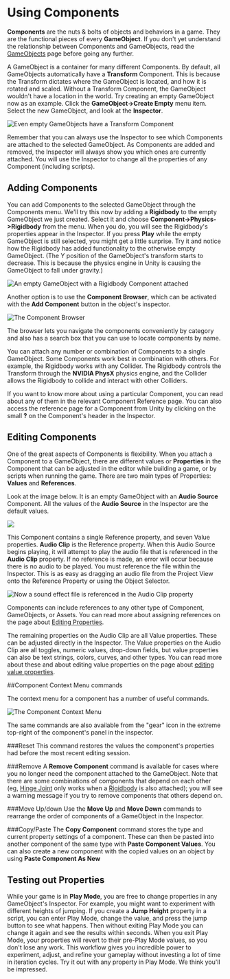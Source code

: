 Using Components
================


__Components__ are the nuts & bolts of objects and behaviors in a game. They are the functional pieces of every __GameObject__. If you don't yet understand the relationship between Components and GameObjects, read the [GameObjects](GameObjects) page before going any further.

A GameObject is a container for many different Components. By default, all GameObjects automatically have a __Transform__ Component. This is because the Transform dictates where the GameObject is located, and how it is rotated and scaled. Without a Transform Component, the GameObject wouldn't have a location in the world. Try creating an empty GameObject now as an example. Click the __GameObject-&gt;Create Empty__ menu item. Select the new GameObject, and look at the __Inspector__.


![Even empty GameObjects have a Transform Component](../uploads/Main/EmptyGO.png) 

Remember that you can always use the Inspector to see which Components are attached to the selected GameObject. As Components are added and removed, the Inspector will always show you which ones are currently attached. You will use the Inspector to change all the properties of any Component (including scripts).


Adding Components
-----------------


You can add Components to the selected GameObject through the Components menu. We'll try this now by adding a __Rigidbody__ to the empty GameObject we just created. Select it and choose __Component-&gt;Physics-&gt;Rigidbody__ from the menu. When you do, you will see the Rigidbody's properties appear in the Inspector. If you press __Play__ while the empty GameObject is still selected, you might get a little surprise. Try it and notice how the Rigidbody has added functionality to the otherwise empty GameObject. (The Y position of the GameObject's transform starts to decrease. This is because the physics engine in Unity is causing the GameObject to fall under gravity.)


![An empty GameObject with a Rigidbody Component attached](../uploads/Main/RigidBodyGO.png) 

Another option is to use the __Component Browser__, which can be activated with the __Add Component__ button in the object's inspector.


![The Component Browser](../uploads/Main/ComponentBrowser.png) 

The browser lets you navigate the components conveniently by category and also has a search box that you can use to locate components by name.

You can attach any number or combination of Components to a single GameObject. Some Components work best in combination with others. For example, the Rigidbody works with any Collider. The Rigidbody controls the Transform through the __NVIDIA PhysX__ physics engine, and the Collider allows the Rigidbody to collide and interact with other Colliders.

If you want to know more about using a particular Component, you can read about any of them in the relevant Component Reference page. You can also access the reference page for a Component from Unity by clicking on the small **?** on the Component's header in the Inspector.


Editing Components
------------------


One of the great aspects of Components is flexibility. When you attach a Component to a GameObject, there are different values or 
__Properties__ in the Component that can be adjusted in the editor while building a game, or by scripts when running the game. There are two main types of Properties: __Values__ and __References__.

Look at the image below. It is an empty GameObject with an __Audio Source__ Component. All the values of the __Audio Source__ in the Inspector are the default values.


![](../uploads/Main/AudioGO.png) 

This Component contains a single Reference property, and seven Value properties. __Audio Clip__ is the Reference property. When this Audio Source begins playing, it will attempt to play the audio file that is referenced in the __Audio Clip__ property. If no reference is made, an error will occur because there is no audio to be played. You must reference the file within the Inspector. This is as easy as dragging an audio file from the Project View onto the Reference Property or using the Object Selector.


![Now a sound effect file is referenced in the Audio Clip property](../uploads/Main/AudioReference.png) 

Components can include references to any other type of Component, GameObjects, or Assets. You can read more about assigning references on the page about [Editing Properties](EditingValueProperties).

The remaining properties on the Audio Clip are all Value properties. These can be adjusted directly in the Inspector. The Value properties on the Audio Clip are all toggles, numeric values, drop-down fields, but value properties can also be text strings, colors, curves, and other types. You can read more about these and about editing value properties on the page about [editing value properties](EditingValueProperties).


##Component Context Menu commands

The context menu for a component has a number of useful commands. 

![The Component Context Menu](../uploads/Main/ComponentContextMenu.png)

The same commands are also available from the "gear" icon in the extreme top-right of the component's panel in the inspector.


###Reset
This command restores the values the component's properties had before the most recent editing session.

###Remove
A __Remove Component__ command is available for cases where you no longer need the component attached to the GameObject. Note that there are some combinations of components that depend on each other (eg, [Hinge Joint](class-HingeJoint) only works when a [Rigidbody](class-Rigidbody) is also attached); you will see a warning message if you try to remove components that others depend on.

###Move Up/down
Use the __Move Up__ and __Move Down__ commands to rearrange the order of components of a GameObject in the Inspector.


###Copy/Paste
The __Copy Component__ command stores the type and current property settings of a component. These can then be pasted into another component of the same type with __Paste Component Values__. You can also create a new component with the copied values on an object by using __Paste Component As New__



Testing out Properties
----------------------


While your game is in __Play Mode__, you are free to change properties in any GameObject's Inspector. For example, you might want to experiment with different heights of jumping. If you create a __Jump Height__ property in a script, you can enter Play Mode, change the value, and press the jump button to see what happens. Then without exiting Play Mode you can change it again and see the results within seconds. When you exit Play Mode, your properties will revert to their pre-Play Mode values, so you don't lose any work. This workflow gives you incredible power to experiment, adjust, and refine your gameplay without investing a lot of time in iteration cycles. Try it out with any property in Play Mode. We think you'll be impressed.
